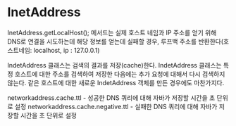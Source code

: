 # InetAddress 

InetAddress.getLocalHost(); 메서드는 실제 호스트 네임과 IP 주소를 얻기 위해 DNS로 연결을 시도하는데 해당
정보를 얻는데 실패할 경우, 루프백 주소를 반환한다(호스트네임: localhost, ip : 127.0.0.1)

IndetAddress 클래스는 검색의 결과를 저장(cache)한다. IndetAddress 클래스는 특정 호스트에 대한 주소를 검색하여 저장한 다음에는 추가 요청에 대해서 다시 검색하지 않는다.
같은 호스트에 대한 새로운 IndetAddress 객체를 만든 경우에도 마찬가지다.

networkaddress.cache.ttl - 성공한 DNS 쿼리에 대해 자바가 저장할 시간을 초 단위로 설정
networkaddress.cache.negative.ttl - 실패한 DNS 쿼리에 대해 자바가 저장할 시간을 초 단위로 설정


